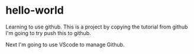 # hello-world
Learning to use github.
This is a project by copying the tutorial from github
I'm going to try push this to github.

Next I'm going to use VScode to manage Github.
